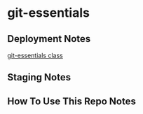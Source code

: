# git-essentials

## Deployment Notes

[git-essentials class](https://www.udemy.com/course/git-and-github-tutorial/learn/lecture/18080387#overview)

## Staging Notes

## How To Use This Repo Notes
